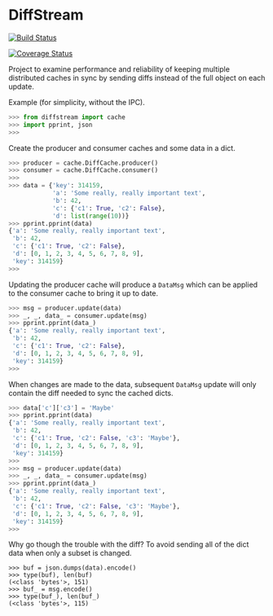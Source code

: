 # DiffStream

[![Build Status](https://travis-ci.org/christianreimer/DiffStream.svg?branch=master)](https://travis-ci.org/christianreimer/DiffStream)

[![Coverage Status](https://coveralls.io/repos/github/christianreimer/DiffStream/badge.svg?branch=master)](https://coveralls.io/github/christianreimer/DiffStream)

Project to examine performance and reliability of keeping multiple distributed 
caches in sync by sending diffs instead of the full object on each update.

Example (for simplicity, without the IPC).
```python
>>> from diffstream import cache
>>> import pprint, json
>>>
```
Create the producer and consumer caches and some data in a dict.
```python
>>> producer = cache.DiffCache.producer()
>>> consumer = cache.DiffCache.consumer()
>>>
>>> data = {'key': 314159,
            'a': 'Some really, really important text',
            'b': 42,
            'c': {'c1': True, 'c2': False},
            'd': list(range(10))}
>>> pprint.pprint(data)
{'a': 'Some really, really important text',
 'b': 42,
 'c': {'c1': True, 'c2': False},
 'd': [0, 1, 2, 3, 4, 5, 6, 7, 8, 9],
 'key': 314159}
>>>
```
Updating the producer cache will produce a `DataMsg` which can be applied to
the consumer cache to bring it up to date.
```python
>>> msg = producer.update(data)
>>> _, _, data_ = consumer.update(msg)
>>> pprint.pprint(data_)
{'a': 'Some really, really important text',
 'b': 42,
 'c': {'c1': True, 'c2': False},
 'd': [0, 1, 2, 3, 4, 5, 6, 7, 8, 9],
 'key': 314159}
>>>
```
When changes are made to the data, subsequent `DataMsg` update will only contain
the diff needed to sync the cached dicts.
```python
>>> data['c']['c3'] = 'Maybe'
>>> pprint.pprint(data)
{'a': 'Some really, really important text',
 'b': 42,
 'c': {'c1': True, 'c2': False, 'c3': 'Maybe'},
 'd': [0, 1, 2, 3, 4, 5, 6, 7, 8, 9],
 'key': 314159}
>>>
>>> msg = producer.update(data)
>>> _, _, data_ = consumer.update(msg)
>>> pprint.pprint(data_)
{'a': 'Some really, really important text',
 'b': 42,
 'c': {'c1': True, 'c2': False, 'c3': 'Maybe'},
 'd': [0, 1, 2, 3, 4, 5, 6, 7, 8, 9],
 'key': 314159}
>>>
```
Why go though the trouble with the diff? To avoid sending all of the dict data
when only a subset is changed.
```pythonuf_)
>>> buf = json.dumps(data).encode()
>>> type(buf), len(buf)
(<class 'bytes'>, 151)
>>> buf_ = msg.encode()
>>> type(buf_), len(buf_)
(<class 'bytes'>, 115)
```
